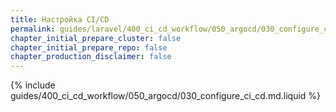 ```yaml
---
title: Настройка CI/CD
permalink: guides/laravel/400_ci_cd_workflow/050_argocd/030_configure_ci_cd.html
chapter_initial_prepare_cluster: false
chapter_initial_prepare_repo: false
chapter_production_disclaimer: false
---
```


{% include guides/400_ci_cd_workflow/050_argocd/030_configure_ci_cd.md.liquid %}